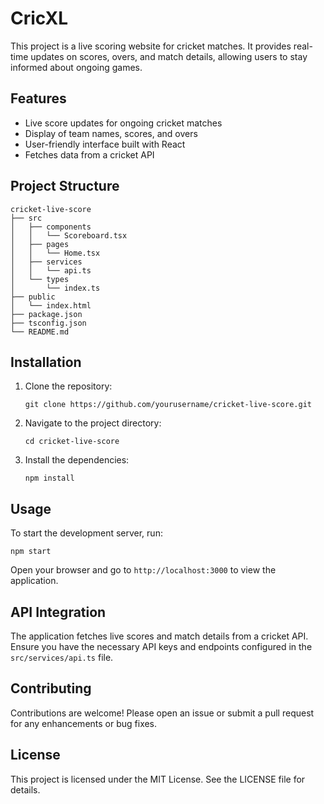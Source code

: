 # CricXL

This project is a live scoring website for cricket matches. It provides real-time updates on scores, overs, and match details, allowing users to stay informed about ongoing games.

## Features

- Live score updates for ongoing cricket matches
- Display of team names, scores, and overs
- User-friendly interface built with React
- Fetches data from a cricket API

## Project Structure

```
cricket-live-score
├── src
│   ├── components
│   │   └── Scoreboard.tsx
│   ├── pages
│   │   └── Home.tsx
│   ├── services
│   │   └── api.ts
│   └── types
│       └── index.ts
├── public
│   └── index.html
├── package.json
├── tsconfig.json
└── README.md
```

## Installation

1. Clone the repository:
   ```
   git clone https://github.com/yourusername/cricket-live-score.git
   ```
2. Navigate to the project directory:
   ```
   cd cricket-live-score
   ```
3. Install the dependencies:
   ```
   npm install
   ```

## Usage

To start the development server, run:
```
npm start
```

Open your browser and go to `http://localhost:3000` to view the application.

## API Integration

The application fetches live scores and match details from a cricket API. Ensure you have the necessary API keys and endpoints configured in the `src/services/api.ts` file.

## Contributing

Contributions are welcome! Please open an issue or submit a pull request for any enhancements or bug fixes.

## License

This project is licensed under the MIT License. See the LICENSE file for details.